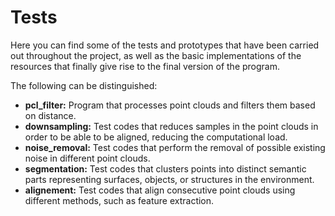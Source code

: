# Tests

Here you can find some of the tests and prototypes that have been carried out throughout the project, as well as the basic implementations of the resources that finally give rise to the final version of the program.

The following can be distinguished:
- **pcl_filter:** Program that processes point clouds and filters them based on distance.
- **downsampling:** Test codes that reduces samples in the point clouds in order to be able to be aligned, reducing the computational load.
- **noise_removal:** Test codes that perform the removal of possible existing noise in different point clouds.
- **segmentation:** Test codes that clusters points into distinct semantic parts representing surfaces, objects, or structures in the environment.
- **alignement:** Test codes that align consecutive point clouds using different methods, such as feature extraction.
